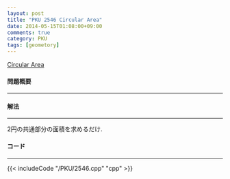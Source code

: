 ```yaml
---
layout: post
title: "PKU 2546 Circular Area"
date: 2014-05-15T01:08:00+09:00
comments: true
category: PKU
tags: [geometory]
---
```


[Circular Area](http://poj.org/problem?id=2546)

#### 問題概要

****

#### 解法

****

2円の共通部分の面積を求めるだけ.

#### コード

****

{{< includeCode "/PKU/2546.cpp" "cpp" >}}
